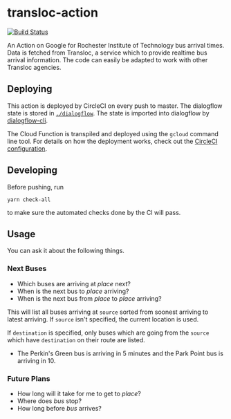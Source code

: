 # transloc-action

[![Build Status][build-status-image]][build-status]

An Action on Google for Rochester Institute of Technology bus arrival times.
Data is fetched from Transloc, a service which to provide realtime bus arrival
information. The code can easily be adapted to work with other Transloc
agencies.

## Deploying

This action is deployed by CircleCI on every push to master. The dialogflow
state is stored in [`./dialogflow`](./dialogflow). The state is imported into
dialogflow by [dialogflow-cli].

The Cloud Function is transpiled and deployed using the `gcloud` command line
tool. For details on how the deployment works, check out the [CircleCI
configuration](./.circleci/config.yml).

## Developing

Before pushing, run

    yarn check-all

to make sure the automated checks done by the CI will pass.

## Usage

You can ask it about the following things.

### Next Buses

* Which buses are arriving at _place_ next?
* When is the next bus to _place_ arriving?
* When is the next bus from _place_ to _place_ arriving?

This will list all buses arriving at `source` sorted from soonest arriving to
latest arriving. If `source` isn't specified, the current location is used.

If `destination` is specified, only buses which are going from the `source`
which have `destination` on their route are listed.

* The Perkin's Green bus is arriving in 5 minutes and the Park Point bus is
  arriving in 10.

### Future Plans

* How long will it take for me to get to _place_?
* Where does _bus_ stop?
* How long before _bus_ arrives?

[build-status-image]: https://circleci.com/gh/0xcaff/transloc-action.svg?style=svg
[build-status]: https://circleci.com/gh/0xcaff/transloc-action
[dialogflow-cli]: https://github.com/0xcaff/dialogflow-cli
